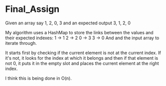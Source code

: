 # Final_Assign

Given an array say 
1, 2, 0, 3
and an expected output
3, 1, 2, 0

My algorithm uses a HashMap to store the links between the values and their expected indexes:
1 -> 1
2 -> 2
0 -> 3
3 -> 0
And and the input array to iterate through. 

It starts first by checking if the current element is not at the current index. If it's not, it looks for the index at which it belongs and then if that element is not 0, it puts it in the empty slot and places the current element at the right index.

I think this is being done in O(n).
